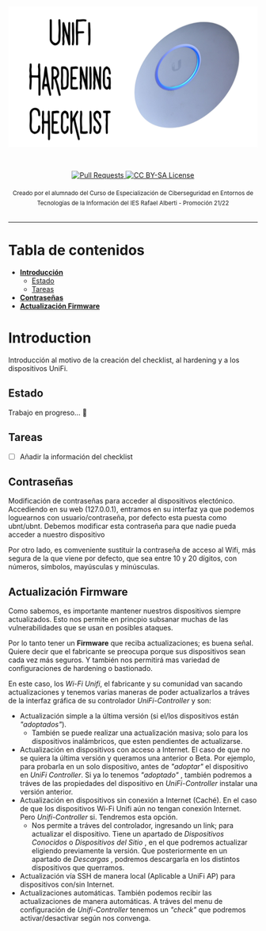 <p align="center">
  <a href="https://github.com/IES-Rafael-Alberti/unifi-hardening-checklist">
    <img src="https://github.com/IES-Rafael-Alberti/unifi-hardening-checklist/blob/main/img/unifi-hardening-checklist_preview.png" alt="Logo de UniFi Hardening Checklist">
  </a>
</p>

<br>

<p align="center">
  <a href="https://github.com/IES-Rafael-Alberti/unifi-hardening-checklist/pulls">
    <img src="https://img.shields.io/badge/PRs-welcome-brightgreen.svg?longCache=true" alt="Pull Requests">
  </a>
  <a href="LICENSE.md">
      <img src="https://img.shields.io/badge/License-CC%20BY--SA%204.0-lightgrey.svg?longCache=true" alt="CC BY-SA License">
    </a>
</p>

<div align="center">
  <sub>Creado por el alumnado del Curso de Especialización de Ciberseguridad en Entornos de Tecnologías de la Información del IES Rafael Alberti - Promoción 21/22</a>
</div>

<br>

****

# Tabla de contenidos

- **[Introducción](#introduccion)**
  * [Estado](#estado)
  * [Tareas](#tareas)
- **[Contraseñas](#contraseña)**
- **[Actualización Firmware](#firmware)**

 
# Introduction

Introducción al motivo de la creación del checklist, al hardening y a los dispositivos UniFi.

## Estado

Trabajo en progreso... :construction_worker:

## Tareas

- [ ] Añadir la información del checklist

## Contraseñas<a name="contraseñas"></a>

Modificación de contraseñas para acceder al dispositivos electónico. Accediendo en su web (127.0.0.1), entramos en su interfaz ya que podemos loguearnos con usuario/contraseña, por defecto esta puesta como ubnt/ubnt. Debemos modificar esta contraseña para que nadie pueda acceder a nuestro dispositivo

Por otro lado, es comveniente sustituir la contraseña de acceso al Wifi, más segura de la que viene por defecto, que sea entre 10 y 20 dígitos, con números, símbolos, mayúsculas y minúsculas.

## Actualización Firmware<a name="firmware"></a>

Como sabemos, es importante mantener nuestros dispositivos siempre actualizados. Esto nos permite en princpio subsanar muchas de las vulnerabilidades que se usan en posibles ataques.

Por lo tanto tener un **Firmware** que reciba actualizaciones; es buena señal. Quiere decir que el fabricante se preocupa porque sus dispositivos sean cada vez más seguros.
Y también nos permitirá mas variedad de configuraciones de hardening o bastionado.

En este caso, los _Wi-Fi Unifi_, el fabricante y su comunidad van sacando actualizaciones y tenemos varias maneras de poder actualizarlos a tráves de la interfaz gráfica de su controlador _UniFi-Controller_ y son:

- Actualización simple a la última versión (si el/los dispositivos están _"adoptados"_).
  - También se puede realizar una actualización masiva; solo para los dispositivos inalámbricos, que esten pendientes de actualizarse.
- Actualización en dispositivos con acceso a Internet. El caso de que no se quiera la última versión y queramos una anterior o Beta. Por ejemplo, para probarla en un solo dispositivo, antes de _"adoptar"_ el dispositivo en _UniFi Controller_.
Si ya lo tenemos _"adoptado"_ , también podremos a tráves de las propiedades del dispositivo en _UniFi-Controller_ instalar una versión anterior.
- Actualización en dispositivos sin conexión a Internet (Caché). En el caso de que los dispositivos Wi-Fi Unifi aún no tengan conexión Internet.
Pero _Unifi-Controller_ si. Tendremos esta opción.
  - Nos permite a tráves del controlador, ingresando un link; para actualizar el dispositivo.
    Tiene un apartado de _Dispositivos Conocidos_ o _Dispositivos del Sitio_ , en el que podremos actualizar eligiendo previamente la versión.
    Que posteriormente en un apartado de _Descargas_ , podremos descargarla en los distintos dispositivos que querramos.
- Actualización vía SSH de manera local (Aplicable a UniFi AP) para dispositivos con/sin Internet.
- Actualizaciones automáticas. También podemos recibir las actualizaciones de manera automáticas.
  A tráves del menu de configuración de _Unifi-Controller_ tenemos un _"check"_ que podremos activar/desactivar según nos convenga.


